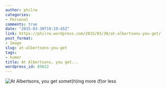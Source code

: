 ```yaml
---
author: philrw
categories:
- Personal
comments: true
date: "2015-03-30T19:19:45Z"
link: https://philrw.wordpress.com/2015/03/30/at-albertsons-you-get/
post_format:
- Image
slug: at-albertsons-you-get
tags:
- humor
title: At Albertsons, you get...
wordpress_id: 85622
---
```


![At Albertsons, you get somet(h)ing more (f)or less](/images/IMG_20150330_121629.jpg)




